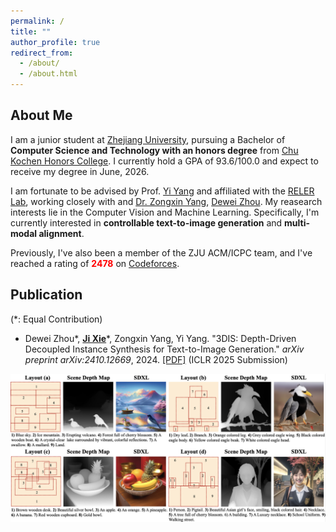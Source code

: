 ```yaml
---
permalink: /
title: ""
author_profile: true
redirect_from: 
  - /about/
  - /about.html
---
```



About Me
-----
I am a junior student at [Zhejiang University](https://www.zju.edu.cn/english/), pursuing a Bachelor of **Computer Science and Technology with an honors degree** from [Chu Kochen Honors College](http://ckc.zju.edu.cn). I currently hold a GPA of 93.6/100.0 and expect to receive my degree in June, 2026.

I am fortunate to be advised by Prof. [Yi Yang](https://scholar.google.com.hk/citations?user=RMSuNFwAAAAJ&hl=zh-CN) and affiliated with the [RELER Lab](https://reler.net/), working closely with and [Dr. Zongxin Yang](https://scholar.google.com.hk/citations?user=8IE0CfwAAAAJ&hl=zh-CN), [Dewei Zhou](https://scholar.google.com.hk/citations?user=4C_OwWMAAAAJ&hl=zh-CN&oi=ao). My reasearch interests lie in the Computer Vision and Machine Learning. Specifically, I'm currently interested in **controllable text-to-image generation** and **multi-modal alignment**.

Previously, I've also been a member of the ZJU ACM/ICPC team, and I've reached a rating of **<span style="color:red">2478</span>** on [Codeforces](https://codeforces.com/profile/epyset).

Publication
------

(*: Equal Contribution)

- Dewei Zhou*, **<u>Ji Xie</u>***, Zongxin Yang, Yi Yang. "3DIS: Depth-Driven Decoupled Instance Synthesis for Text-to-Image Generation." *arXiv preprint arXiv:2410.12669*, 2024. [[PDF]](https://arxiv.org/abs/2410.12669) (ICLR 2025 Submission)

![alt text](_data/3DIS.png)